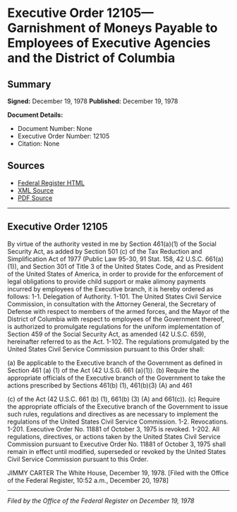 # Executive Order 12105—Garnishment of Moneys Payable to Employees of Executive Agencies and the District of Columbia

## Summary

**Signed:** December 19, 1978
**Published:** December 19, 1978

**Document Details:**
- Document Number: None
- Executive Order Number: 12105
- Citation: None

## Sources
- [Federal Register HTML](https://www.presidency.ucsb.edu/documents/executive-order-12105-garnishment-moneys-payable-employees-executive-agencies-and-the)
- [XML Source](None)
- [PDF Source](None)

---

## Executive Order 12105

By virtue of the authority vested in me by Section 461(a)(1) of the Social Security Act, as added by Section 501 (c) of the Tax Reduction and Simplification Act of 1977 (Public Law 95-30, 91 Stat. 158, 42 U.S.C. 661(a)(1)), and Section 301 of Title 3 of the United States Code, and as President of the United States of America, in order to provide for the enforcement of legal obligations to provide child support or make alimony payments incurred by employees of the Executive branch, it is hereby ordered as follows:
1-1. Delegation of Authority.
1-101. The United States Civil Service Commission, in consultation with the Attorney General, the Secretary of Defense with respect to members of the armed forces, and the Mayor of the District of Columbia with respect to employees of the Government thereof, is authorized to promulgate regulations for the uniform implementation of Section 459 of the Social Security Act, as amended (42 U.S.C. 659), hereinafter referred to as the Act.
1-102. The regulations promulgated by the United States Civil Service Commission pursuant to this Order shall:

(a) Be applicable to the Executive branch of the Government as defined in Section 461 (a) (1) of the Act (42 U.S.G. 661 (a)(1)).
(b) Require the appropriate officials of the Executive branch of the Government to take the actions prescribed by Sections 461(b) (1), 461(b)(3) (A) and 461

(c) of the Act (42 U.S.C. 661 (b) (1), 661(b) (3) (A) and 661(c)).
(c) Require the appropriate officials of the Executive branch of the Government to issue such rules, regulations and directives as are necessary to implement the regulations of the United States Civil Service Commission.
1-2. Revocations.
1-201. Executive Order No. 11881 of October 3, 1975 is revoked.
1-202. All regulations, directives, or actions taken by the United States Civil Service Commission pursuant to Executive Order No. 11881 of October 3, 1975 shall remain in effect until modified, superseded or revoked by the United States Civil Service Commission pursuant to this Order.

JIMMY CARTER
The White House,
December 19, 1978.
[Filed with the Office of the Federal Register, 10:52 a.m., December 20, 1978]

---

*Filed by the Office of the Federal Register on December 19, 1978*
